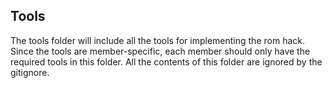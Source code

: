 ## Tools

The tools folder will include all the tools for implementing the rom hack. Since the tools are member-specific, each member should only have the required tools in this folder. All the contents of this folder are ignored by the gitignore.